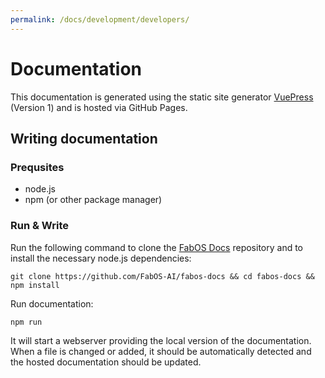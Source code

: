 ```yaml
---
permalink: /docs/development/developers/
---
```


# Documentation

This documentation is generated using the static site generator [VuePress](https://vuepress.vuejs.org) (Version 1) and is hosted via GitHub Pages.

## Writing documentation

### Prequsites

* node.js
* npm (or other package manager)

### Run & Write

Run the following command to clone the  [FabOS Docs](https://github.com/FabOS-AI/fabos-docs) repository and to install the necessary node.js dependencies:
```
git clone https://github.com/FabOS-AI/fabos-docs && cd fabos-docs && npm install
```

Run documentation:
```
npm run
```
It will start a webserver providing the local version of the documentation. When a file is changed or added, it should be automatically detected and the hosted documentation should be updated.